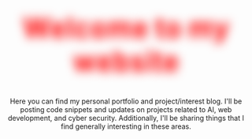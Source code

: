 <!DOCTYPE html>
<html>
<head>
<style>
body {
    background-image: url("website.png");
    background-size: cover;
    text-align: center;
}
h1 {
    font-size: 4em;
    color: #ff0000; /* Red */
    text-shadow: 0 0 20px #ff0000; /* Red */
    -webkit-background-clip: text;
    -webkit-text-fill-color: transparent;
    -webkit-animation: rainbow 4s ease-in-out infinite;
}

@-webkit-keyframes rainbow {
    0% {
        color: #ff0000; /* Red */
    }
    20% {
        color: #ffa500; /* Orange */
    }
    40% {
        color: #ffff00; /* Yellow */
    }
    60% {
        color: #00ff00; /* Green */
    }
    80% {
        color: #0000ff; /* Blue */
    }
    100% {
        color: #ff00ff; /* Purple */
    }
}

</style>
</head>
<body>
<h1>Welcome to my website</h1>
<p>Here you can find my personal portfolio and project/interest blog. I'll be posting code snippets and updates on projects related to AI, web development, and cyber security. Additionally, I'll be sharing things that I find generally interesting in these areas.</p>
</body>
</html>
